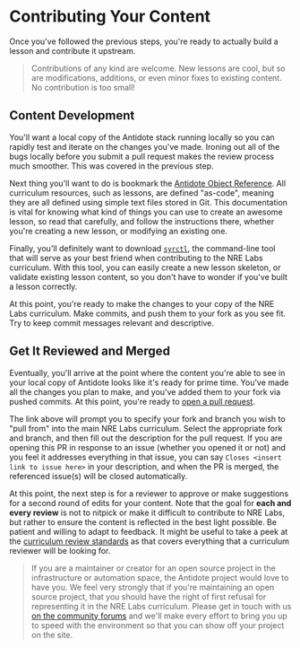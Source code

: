 # Contributing Your Content

Once you've followed the previous steps, you're ready to actually build a lesson and contribute it upstream.

> Contributions of any kind are welcome. New lessons are cool, but so are modifications, additions, or even minor fixes to existing content. No contribution is too small!

## Content Development

You'll want a local copy of the Antidote stack running locally so you can rapidly test and iterate on the changes you've made. Ironing out all of the bugs locally before you submit a pull request makes the review process much smoother. This was covered in the previous step.

Next thing you'll want to do is bookmark the [Antidote Object Reference](../../antidote/object-reference/). All curriculum resources, such as lessons, are defined "as-code", meaning they are all defined using simple text files stored in Git. This documentation is vital for knowing what kind of things you can use to create an awesome lesson, so read that carefully, and follow the instructions there, whether you're creating a new lesson, or modifying an existing one.

Finally, you'll definitely want to download [`syrctl`](../../antidote/antidote-architecture/syringe.md#the-syringe-client-syrctl), the command-line tool that will serve as your best friend when contributing to the NRE Labs curriculum. With this tool, you can easily create a new lesson skeleton, or validate existing lesson content, so you don't have to wonder if you've built a lesson correctly.

At this point, you're ready to make the changes to your copy of the NRE Labs curriculum. Make commits, and push them to your fork as you see fit. Try to keep commit messages relevant and descriptive.

## Get It Reviewed and Merged

Eventually, you'll arrive at the point where the content you're able to see in your local copy of Antidote looks like it's ready for prime time. You've made all the changes you plan to make, and you've added them to your fork via pushed commits. At this point, you're ready to [open a pull request](https://github.com/nre-learning/nrelabs-curriculum/pull/new).

The link above will prompt you to specify your fork and branch you wish to "pull from" into the main NRE Labs curriculum. Select the appropriate fork and branch, and then fill out the description for the pull request. If you are opening this PR in response to an issue \(whether you opened it or not\) and you feel it addresses everything in that issue, you can say `Closes <insert link to issue here>` in your description, and when the PR is merged, the referenced issue\(s\) will be closed automatically.

At this point, the next step is for a reviewer to approve or make suggestions for a second round of edits for your content. Note that the goal for **each and every review** is not to nitpick or make it difficult to contribute to NRE Labs, but rather to ensure the content is reflected in the best light possible. Be patient and willing to adapt to feedback. It might be useful to take a peek at the [curriculum review standards](curriculum-standards.md) as that covers everything that a curriculum reviewer will be looking for.

> If you are a maintainer or creator for an open source project in the infrastructure or automation space, the Antidote project would love to have you. We feel very strongly that if you're maintaining an open source project, that you should have the right of first refusal for representing it in the NRE Labs curriculum. Please get in touch with us [on the community forums](https://discuss.nrelabs.io) and we'll make every effort to bring you up to speed with the environment so that you can show off your project on the site.

